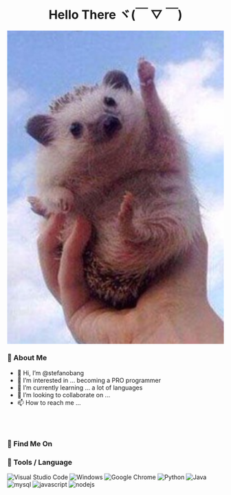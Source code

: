 <h1 align="center">
Hello There ヾ(￣ ▽ ￣)
</h1>

<div align="center">
    <img align="center"  src="https://github.com/stefanobang/stefanobang/blob/main/assets/frontImage1.png" width="1000px" alt="welcome-image">
</div>

### 💬 About Me

- 👋 Hi, I’m @stefanobang
- 👀 I’m interested in ... becoming a PRO programmer
- 🌱 I’m currently learning ... a lot of languages
- 💞️ I’m looking to collaborate on ...
- 📫 How to reach me ...

<br />
<br />

### 📡 Find Me On

### 🔧 Tools / Language

![Visual Studio Code](https://img.shields.io/badge/Visual%20Studio%20Code-0078d7.svg?style=flat-square&logo=visual-studio-code&logoColor=white)
![Windows](https://img.shields.io/badge/Windows-0078D6?style=flat-square&logo=windows&logoColor=white)
![Google Chrome](https://img.shields.io/badge/Google%20Chrome-4285F4?style=flat-square&logo=GoogleChrome&logoColor=white)
![Python](https://img.shields.io/badge/python-3670A0?style=flat-square&logo=python&logoColor=ffdd54)
![Java](https://img.shields.io/badge/java-%23ED8B00.svg?style=flat-square&logo=java&logoColor=white)
![mysql](https://img.shields.io/badge/mysql-4479A1?style=flat-square&logo=mysql&logoColor=white)
![javascript](https://img.shields.io/badge/javascript-F7DF1E?style=flat-square&logo=javascript&logoColor=black)
![nodejs](https://img.shields.io/badge/nodejs-339933?style=flat-square&logo=node.js&logoColor=white)




